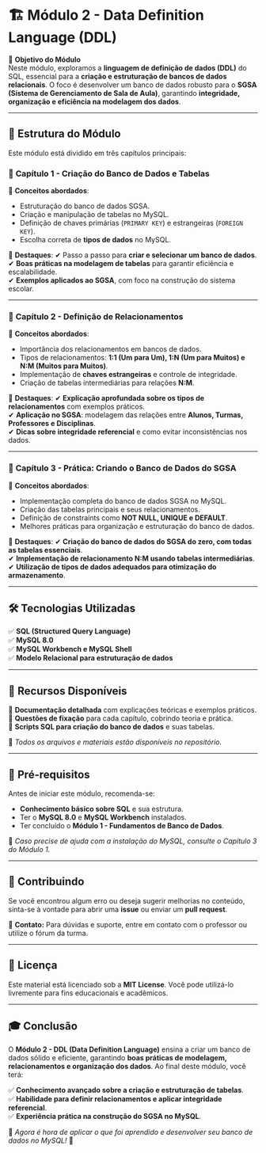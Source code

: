# 🏗 Módulo 2 - Data Definition Language (DDL)

🎯 **Objetivo do Módulo**  
Neste módulo, exploramos a **linguagem de definição de dados (DDL)** do SQL, essencial para a **criação e estruturação de bancos de dados relacionais**. O foco é desenvolver um banco de dados robusto para o **SGSA (Sistema de Gerenciamento de Sala de Aula)**, garantindo **integridade, organização e eficiência na modelagem dos dados**.

---

## 📌 Estrutura do Módulo

Este módulo está dividido em três capítulos principais:

### 📖 **Capítulo 1 - Criação do Banco de Dados e Tabelas**

📌 **Conceitos abordados**:

- Estruturação do banco de dados SGSA.
- Criação e manipulação de tabelas no MySQL.
- Definição de chaves primárias (`PRIMARY KEY`) e estrangeiras (`FOREIGN KEY`).
- Escolha correta de **tipos de dados** no MySQL.

📌 **Destaques**:
✔ Passo a passo para **criar e selecionar um banco de dados**.  
✔ **Boas práticas na modelagem de tabelas** para garantir eficiência e escalabilidade.  
✔ **Exemplos aplicados ao SGSA**, com foco na construção do sistema escolar.  

---

### 📖 **Capítulo 2 - Definição de Relacionamentos**

📌 **Conceitos abordados**:

- Importância dos relacionamentos em bancos de dados.
- Tipos de relacionamentos: **1:1 (Um para Um), 1:N (Um para Muitos) e N:M (Muitos para Muitos)**.
- Implementação de **chaves estrangeiras** e controle de integridade.
- Criação de tabelas intermediárias para relações **N:M**.

📌 **Destaques**:
✔ **Explicação aprofundada sobre os tipos de relacionamentos** com exemplos práticos.  
✔ **Aplicação no SGSA**: modelagem das relações entre **Alunos, Turmas, Professores e Disciplinas**.  
✔ **Dicas sobre integridade referencial** e como evitar inconsistências nos dados.  

---

### 📖 **Capítulo 3 - Prática: Criando o Banco de Dados do SGSA**

📌 **Conceitos abordados**:

- Implementação completa do banco de dados SGSA no MySQL.
- Criação das tabelas principais e seus relacionamentos.
- Definição de constraints como **NOT NULL, UNIQUE e DEFAULT**.
- Melhores práticas para organização e estruturação do banco de dados.

📌 **Destaques**:
✔ **Criação do banco de dados do SGSA do zero, com todas as tabelas essenciais**.  
✔ **Implementação de relacionamento N:M usando tabelas intermediárias**.  
✔ **Utilização de tipos de dados adequados para otimização do armazenamento**.  

---

## 🛠 Tecnologias Utilizadas

✅ **SQL (Structured Query Language)**  
✅ **MySQL 8.0**  
✅ **MySQL Workbench e MySQL Shell**  
✅ **Modelo Relacional para estruturação de dados**  

---

## 📝 Recursos Disponíveis

📂 **Documentação detalhada** com explicações teóricas e exemplos práticos.  
📂 **Questões de fixação** para cada capítulo, cobrindo teoria e prática.  
📂 **Scripts SQL para criação do banco de dados** e suas tabelas.  

📌 *Todos os arquivos e materiais estão disponíveis no repositório.*  

---

## 🚀 Pré-requisitos

Antes de iniciar este módulo, recomenda-se:

- **Conhecimento básico sobre SQL** e sua estrutura.  
- Ter o **MySQL 8.0** e **MySQL Workbench** instalados.  
- Ter concluído o **Módulo 1 - Fundamentos de Banco de Dados**.  

📢 *Caso precise de ajuda com a instalação do MySQL, consulte o Capítulo 3 do Módulo 1.*  

---

## 🤝 Contribuindo

Se você encontrou algum erro ou deseja sugerir melhorias no conteúdo, sinta-se à vontade para abrir uma **issue** ou enviar um **pull request**.  

📩 **Contato:** Para dúvidas e suporte, entre em contato com o professor ou utilize o fórum da turma.  

---

## 📜 Licença

Este material está licenciado sob a **MIT License**. Você pode utilizá-lo livremente para fins educacionais e acadêmicos.  

---

## 🎓 Conclusão

O **Módulo 2 - DDL (Data Definition Language)** ensina a criar um banco de dados sólido e eficiente, garantindo **boas práticas de modelagem, relacionamentos e organização dos dados**. Ao final deste módulo, você terá:

✅ **Conhecimento avançado sobre a criação e estruturação de tabelas**.  
✅ **Habilidade para definir relacionamentos e aplicar integridade referencial**.  
✅ **Experiência prática na construção do SGSA no MySQL**.  

📢 *Agora é hora de aplicar o que foi aprendido e desenvolver seu banco de dados no MySQL!* 🚀  
